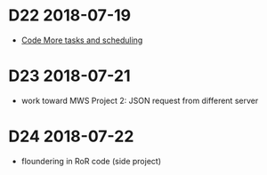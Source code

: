 # D22 2018-07-19

- [Code More tasks and scheduling](https://docs.google.com/document/d/1_f-TxusysfOBnn-JFQfDvuNnx0c9s8x4ISWhnn33PHI)

# D23 2018-07-21

- work toward MWS Project 2: JSON request from different server

# D24 2018-07-22

- floundering in RoR code (side project)
